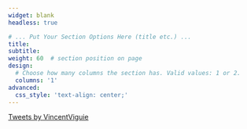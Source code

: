 ```yaml
---
widget: blank
headless: true

# ... Put Your Section Options Here (title etc.) ...
title: 
subtitle:
weight: 60  # section position on page
design:
  # Choose how many columns the section has. Valid values: 1 or 2.
  columns: '1'
advanced:
  css_style: 'text-align: center;'
---
```



<a class="twitter-timeline" data-width="800" data-height="2000" data-theme="dark" href="https://twitter.com/VincentViguie?ref_src=twsrc%5Etfw">Tweets by VincentViguie</a> <script async src="https://platform.twitter.com/widgets.js" charset="utf-8"></script> 

